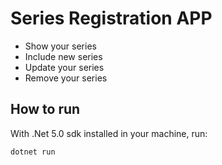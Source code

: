 # Series Registration APP

- Show your series
- Include new series
- Update your series
- Remove your series

## How to run

With .Net 5.0 sdk installed in your machine, run:

```bash
dotnet run
```
